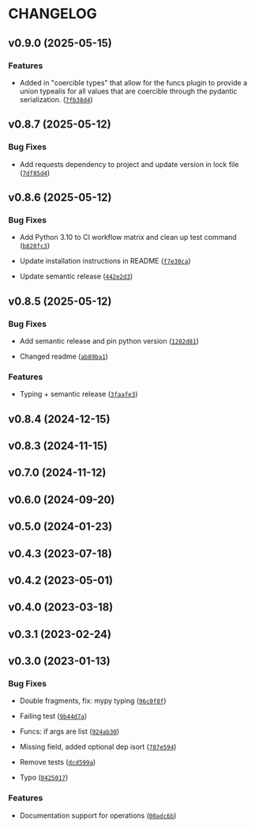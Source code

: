 # CHANGELOG


## v0.9.0 (2025-05-15)

### Features

- Added in "coercible types" that allow for the funcs plugin to provide a union typealis for all
  values that are coercible through the pydantic serialization.
  ([`7fb38d4`](https://github.com/jhnnsrs/turms/commit/7fb38d4770af69442f33aa8eb5b775f2ffc9f91d))


## v0.8.7 (2025-05-12)

### Bug Fixes

- Add requests dependency to project and update version in lock file
  ([`7df85d4`](https://github.com/jhnnsrs/turms/commit/7df85d4d40b1f435e6f2040576203b0307cd5261))


## v0.8.6 (2025-05-12)

### Bug Fixes

- Add Python 3.10 to CI workflow matrix and clean up test command
  ([`b828fc3`](https://github.com/jhnnsrs/turms/commit/b828fc39f983e7dc7fae241cb5efa15ff0fcc051))

- Update installation instructions in README
  ([`f7e30ca`](https://github.com/jhnnsrs/turms/commit/f7e30ca7c2b7d9800b8144b740cb07e1db150c37))

- Update semantic release
  ([`442e2d3`](https://github.com/jhnnsrs/turms/commit/442e2d38912e2cef195d390e022ed655ccb3991a))


## v0.8.5 (2025-05-12)

### Bug Fixes

- Add semantic release and pin python version
  ([`1282d81`](https://github.com/jhnnsrs/turms/commit/1282d81a52e1975463f70a1650ea5fca16ba3c4c))

- Changed readme
  ([`ab89ba1`](https://github.com/jhnnsrs/turms/commit/ab89ba17e0fe31600a9c7d19c08810e6c95cd60f))

### Features

- Typing + semantic release
  ([`3faafe3`](https://github.com/jhnnsrs/turms/commit/3faafe31d2d8337f411d9976e673c1f5b04a3b60))


## v0.8.4 (2024-12-15)


## v0.8.3 (2024-11-15)


## v0.7.0 (2024-11-12)


## v0.6.0 (2024-09-20)


## v0.5.0 (2024-01-23)


## v0.4.3 (2023-07-18)


## v0.4.2 (2023-05-01)


## v0.4.0 (2023-03-18)


## v0.3.1 (2023-02-24)


## v0.3.0 (2023-01-13)

### Bug Fixes

- Double fragments, fix: mypy typing
  ([`96c0f8f`](https://github.com/jhnnsrs/turms/commit/96c0f8f2f219a7fb36c3022af3da082713289a71))

- Failing test
  ([`9b44d7a`](https://github.com/jhnnsrs/turms/commit/9b44d7a95171cd13a38b9e7baed9a8047845f59b))

- Funcs: if args are list
  ([`924ab30`](https://github.com/jhnnsrs/turms/commit/924ab303e889b7a403db7334a1b2b128264130d8))

- Missing field, added optional dep isort
  ([`787e594`](https://github.com/jhnnsrs/turms/commit/787e594e4df591b682abc69be184a778823aa094))

- Remove tests
  ([`dcd599a`](https://github.com/jhnnsrs/turms/commit/dcd599a72b87d9d764f4d3b4dfdc56b60aef8312))

- Typo
  ([`0425017`](https://github.com/jhnnsrs/turms/commit/0425017f66a8e22d922fba30c3a48c9bf2d359ed))

### Features

- Documentation support for operations
  ([`00adc6b`](https://github.com/jhnnsrs/turms/commit/00adc6b13fb68d2b479bd5135f1235efc9172f44))

